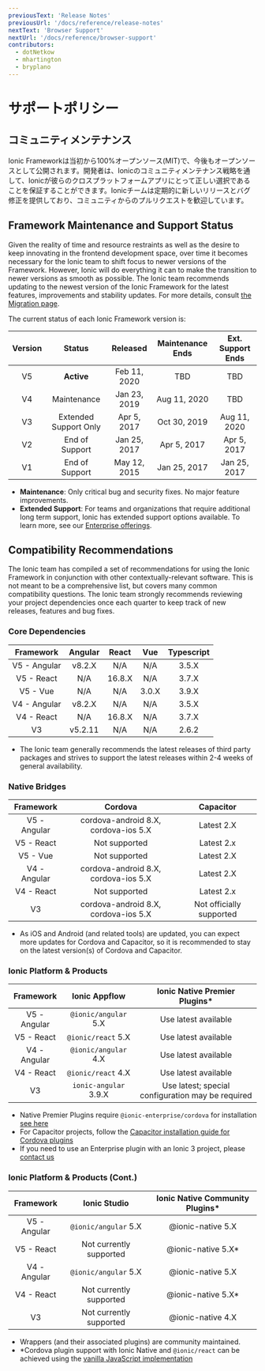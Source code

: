 ```yaml
---
previousText: 'Release Notes'
previousUrl: '/docs/reference/release-notes'
nextText: 'Browser Support'
nextUrl: '/docs/reference/browser-support'
contributors:
  - dotNetkow
  - mhartington
  - bryplano
---
```


# サポートポリシー

## コミュニティメンテナンス

Ionic Frameworkは当初から100%オープンソース(MIT)で、今後もオープンソースとして公開されます。開発者は、Ionicのコミュニティメンテナンス戦略を通して、Ionicが彼らのクロスプラットフォームアプリにとって正しい選択であることを保証することができます。Ionicチームは定期的に新しいリリースとバグ修正を提供しており、コミュニティからのプルリクエストを歓迎しています。

## Framework Maintenance and Support Status
Given the reality of time and resource restraints as well as the desire to keep innovating in the frontend development space, over time it becomes necessary for the Ionic team to shift focus to newer versions of the Framework. However, Ionic will do everything it can to make the transition to newer versions as smooth as possible. The Ionic team recommends updating to the newest version of the Ionic Framework for the latest features, improvements and stability updates. For more details, consult [the Migration page](/docs/reference/migration).

The current status of each Ionic Framework version is:

| Version | Status                | Released      | Maintenance Ends | Ext. Support Ends |
|:-------:|:---------------------:|:-------------:|:----------------:|:-----------------:|
| V5      | **Active**            | Feb 11, 2020  | TBD              | TBD               |
| V4      | Maintenance           | Jan 23, 2019  | Aug 11, 2020     | TBD               |
| V3      | Extended Support Only | Apr 5, 2017   | Oct 30, 2019     | Aug 11, 2020      |
| V2      | End of Support        | Jan 25, 2017  | Apr 5, 2017      | Apr 5, 2017       |
| V1      | End of Support        | May 12, 2015  | Jan 25, 2017     | Jan 25, 2017      |

* **Maintenance**: Only critical bug and security fixes. No major feature improvements.
* **Extended Support**: For teams and organizations that require additional long term support, Ionic has extended support options available. To learn more, see our [Enterprise offerings](https://ionicframework.com/enterprise).

## Compatibility Recommendations

The Ionic team has compiled a set of recommendations for using the Ionic Framework in conjunction with other contextually-relevant software. This is not meant to be a comprehensive list, but covers many common compatibility questions.	The Ionic team strongly recommends reviewing your project dependencies once each quarter to keep track of new releases, features and bug fixes.

### Core Dependencies

| Framework     | Angular | React         | Vue   | Typescript |
|:-------------:|:-------:|:-------------:|:-----:|:----------:|
| V5 - Angular  | v8.2.X  | N/A           | N/A   | 3.5.X      |
| V5 - React    | N/A     | 16.8.X        | N/A   | 3.7.X      |
| V5 - Vue      | N/A     | N/A           | 3.0.X | 3.9.X      |
| V4 - Angular  | v8.2.X  | N/A           | N/A   | 3.5.X      |
| V4 - React    | N/A     | 16.8.X        | N/A   | 3.7.X      |
| V3            | v5.2.11 | N/A           | N/A   | 2.6.2      |

* The Ionic team generally recommends the latest releases of third party packages and strives to support the latest releases within 2-4 weeks of general availability.

### Native Bridges

| Framework     | Cordova                              | Capacitor                |
|:-------------:|:------------------------------------:|:------------------------:|
| V5 - Angular  | cordova-android 8.X, cordova-ios 5.X | Latest 2.X               |
| V5 - React    | Not supported                        | Latest 2.x               |
| V5 - Vue      | Not supported                        | Latest 2.X               |
| V4 - Angular  | cordova-android 8.X, cordova-ios 5.X | Latest 2.X               |
| V4 - React    | Not supported                        | Latest 2.x               |
| V3            | cordova-android 8.X, cordova-ios 5.X | Not officially supported |

* As iOS and Android (and related tools) are updated, you can expect more updates for Cordova and Capacitor, so it is recommended to stay on the latest version(s) of Cordova and Capacitor.

### Ionic Platform & Products

| Framework     | Ionic Appflow         | Ionic Native Premier Plugins*                      |
|:-------------:|:---------------------:|:--------------------------------------------------:|
| V5 - Angular  | `@ionic/angular` 5.X  | Use latest available                               |
| V5 - React    | `@ionic/react` 5.X    | Use latest available                               |
| V4 - Angular  | `@ionic/angular` 4.X  | Use latest available                               |
| V4 - React    | `@ionic/react` 4.X    | Use latest available                               |
| V3            | `ionic-angular` 3.9.X | Use latest; special configuration may be required  |

* Native Premier Plugins require `@ionic-enterprise/cordova` for installation [see here](/docs/enterprise/setup#install-tooling)
* For Capacitor projects, follow the [Capacitor installation guide for Cordova plugins](https://capacitor.ionicframework.com/docs/cordova/using-cordova-plugins)
* If you need to use an Enterprise plugin with an Ionic 3 project, please [contact us](https://ionic.zendesk.com/hc)


### Ionic Platform & Products (Cont.)

| Framework     | Ionic Studio            | Ionic Native Community Plugins* |
|:-------------:|:-----------------------:|:-------------------------------:|
| V5 - Angular  | `@ionic/angular` 5.X    | @ionic-native 5.X               |
| V5 - React    | Not currently supported | @ionic-native 5.X*              |
| V4 - Angular  | `@ionic/angular` 5.X    | @ionic-native 5.X               |
| V4 - React    | Not currently supported | @ionic-native 5.X*              |
| V3            | Not currently supported | @ionic-native 4.X               |

* Wrappers (and their associated plugins) are community maintained.
* *Cordova plugin support with Ionic Native and `@ionic/react` can be achieved using the [vanilla JavaScript implementation](/docs/native#vanilla-javascript)
